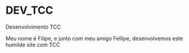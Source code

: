 # DEV_TCC
Desenvolvimento TCC

Meu nome é Filipe, e junto com meu amigo Fellipe, desenvolvemos este humilde site com TCC


